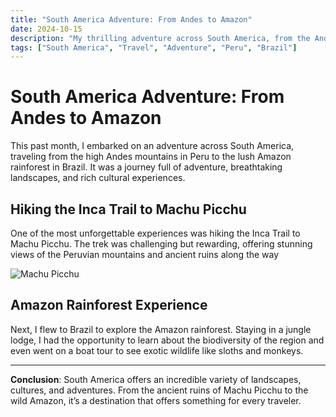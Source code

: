 ```yaml
---
title: "South America Adventure: From Andes to Amazon"
date: 2024-10-15
description: "My thrilling adventure across South America, from the Andes mountains to the Amazon rainforest."
tags: ["South America", "Travel", "Adventure", "Peru", "Brazil"]
---
```



# South America Adventure: From Andes to Amazon

This past month, I embarked on an adventure across South America, traveling from the high Andes mountains in Peru to the lush Amazon rainforest in Brazil. It was a journey full of adventure, breathtaking landscapes, and rich cultural experiences.

## Hiking the Inca Trail to Machu Picchu

One of the most unforgettable experiences was hiking the Inca Trail to Machu Picchu. The trek was challenging but rewarding, offering stunning views of the Peruvian mountains and ancient ruins along the way

![Machu Picchu](https://example.com/images/machu-picchu.jpg)

## Amazon Rainforest Experience

Next, I flew to Brazil to explore the Amazon rainforest. Staying in a jungle lodge, I had the opportunity to learn about the biodiversity of the region and even went on a boat tour to see exotic wildlife like sloths and monkeys.

---

**Conclusion**: South America offers an incredible variety of landscapes, cultures, and adventures. From the ancient ruins of Machu Picchu to the wild Amazon, it’s a destination that offers something for every traveler.
